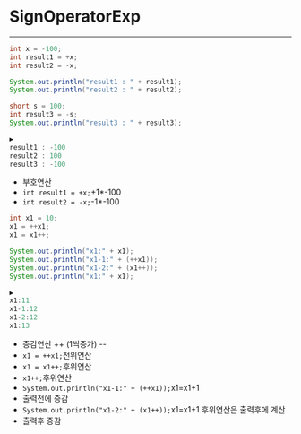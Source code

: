 # SignOperatorExp

***

```java
int x = -100;
int result1 = +x;
int result2 = -x;

System.out.println("result1 : " + result1);
System.out.println("result2 : " + result2);

short s = 100;
int result3 = -s;
System.out.println("result3 : " + result3);

▶️
result1 : -100
result2 : 100
result3 : -100
```
- 부호연산
- `int result1 = +x;`+1*-100
- `int result2 = -x;`-1*-100

```java
int x1 = 10;
x1 = ++x1;
x1 = x1++;

System.out.println("x1:" + x1);
System.out.println("x1-1:" + (++x1));
System.out.println("x1-2:" + (x1++));
System.out.println("x1:" + x1);

▶️
x1:11
x1-1:12
x1-2:12
x1:13
```
- 증감연산 ++ (1씩증가) --
- `x1 = ++x1;`전위연산
- `x1 = x1++;`후위연산
- `x1++;`후위연산
- `System.out.println("x1-1:" + (++x1));`x1=x1+1
- 출력전에 증감
- `System.out.println("x1-2:" + (x1++));`x1=x1+1 후위연산은 출력후에 계산
- 출력후 증감

